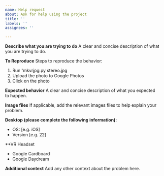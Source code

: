 ```yaml
---
name: Help request
about: Ask for help using the project
title: ''
labels: ''
assignees: ''

---
```


**Describe what you are trying to do**
A clear and concise description of what you are trying to do.

**To Reproduce**
Steps to reproduce the behavior:
1. Run 'mkvrjpg.py stereo.jpg
2. Upload the photo to Google Photos
3. Click on the photo

**Expected behavior**
A clear and concise description of what you expected to happen.

**Image files**
If applicable, add the relevant images files to help explain your problem.

**Desktop (please complete the following information):**
 - OS: [e.g. iOS]
 - Version [e.g. 22]

**VR Headset
 - Google Cardboard
 - Google Daydream

**Additional context**
Add any other context about the problem here.
